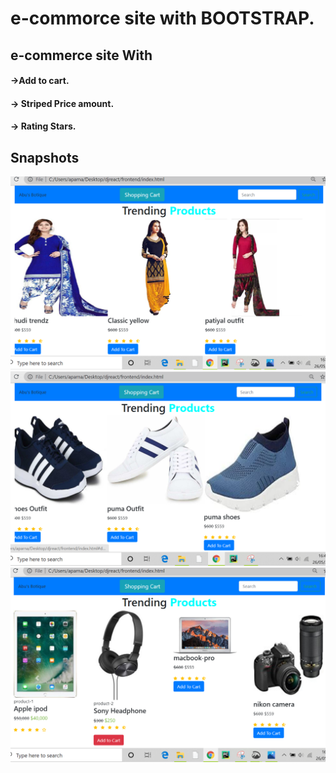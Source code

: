 # e-commorce site with BOOTSTRAP.

## e-commerce site With
#### ->Add to cart.
####                      -> Striped Price amount.
####                      ->  Rating Stars.
## Snapshots
![](22.png)
![](11.png)
![](33.png)
